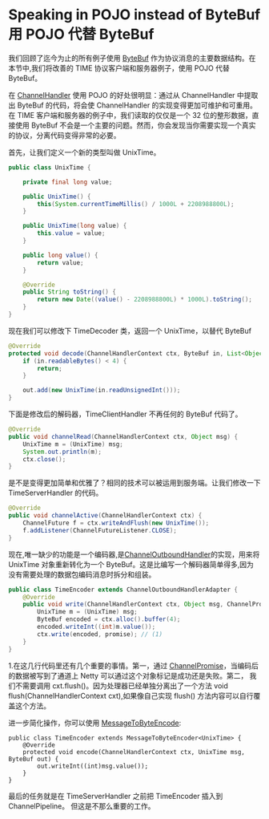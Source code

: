 # Speaking in POJO instead of ByteBuf 用 POJO 代替 ByteBuf

我们回顾了迄今为止的所有例子使用 [ByteBuf](http://netty.io/4.0/api/io/netty/buffer/ByteBuf.html) 作为协议消息的主要数据结构。在本节中,我们将改善的 TIME 协议客户端和服务器例子，使用 POJO 代替 ByteBuf。

在 [ChannelHandler](http://netty.io/4.0/api/io/netty/channel/ChannelHandler.html) 使用 POJO 的好处很明显：通过从 ChannelHandler 中提取出 ByteBuf 的代码，将会使 ChannelHandler 的实现变得更加可维护和可重用。在 TIME 客户端和服务器的例子中，我们读取的仅仅是一个 32 位的整形数据，直接使用 ByteBuf 不会是一个主要的问题。然而，你会发现当你需要实现一个真实的协议，分离代码变得非常的必要。

首先，让我们定义一个新的类型叫做 UnixTime。

```java
public class UnixTime {

	private final long value;

	public UnixTime() {
		this(System.currentTimeMillis() / 1000L + 2208988800L);
	}

	public UnixTime(long value) {
		this.value = value;
	}

	public long value() {
		return value;
	}

	@Override
	public String toString() {
		return new Date((value() - 2208988800L) * 1000L).toString();
	}
}
```

现在我们可以修改下 TimeDecoder 类，返回一个 UnixTime，以替代 ByteBuf

```java
@Override
protected void decode(ChannelHandlerContext ctx, ByteBuf in, List<Object> out) {
	if (in.readableBytes() < 4) {
		return;
	}

	out.add(new UnixTime(in.readUnsignedInt()));
}
```

下面是修改后的解码器，TimeClientHandler 不再任何的 ByteBuf 代码了。

```java
@Override
public void channelRead(ChannelHandlerContext ctx, Object msg) {
	UnixTime m = (UnixTime) msg;
	System.out.println(m);
	ctx.close();
}
```

是不是变得更加简单和优雅了？相同的技术可以被运用到服务端。让我们修改一下 TimeServerHandler 的代码。

```java
@Override
public void channelActive(ChannelHandlerContext ctx) {
	ChannelFuture f = ctx.writeAndFlush(new UnixTime());
	f.addListener(ChannelFutureListener.CLOSE);
}
```

现在,唯一缺少的功能是一个编码器,是[ChannelOutboundHandler](http://netty.io/4.0/api/io/netty/channel/ChannelOutboundHandler.html)的实现，用来将 UnixTime 对象重新转化为一个 ByteBuf。这是比编写一个解码器简单得多,因为没有需要处理的数据包编码消息时拆分和组装。

```java
public class TimeEncoder extends ChannelOutboundHandlerAdapter {
	@Override
	public void write(ChannelHandlerContext ctx, Object msg, ChannelPromise promise) {
		UnixTime m = (UnixTime) msg;
		ByteBuf encoded = ctx.alloc().buffer(4);
		encoded.writeInt((int)m.value());
		ctx.write(encoded, promise); // (1)
	}
}
```

1.在这几行代码里还有几个重要的事情。第一，通过 [ChannelPromise](http://netty.io/4.0/api/io/netty/channel/ChannelPromise.html)，当编码后的数据被写到了通道上 Netty 可以通过这个对象标记是成功还是失败。第二， 我们不需要调用 cxt.flush()。因为处理器已经单独分离出了一个方法 void flush(ChannelHandlerContext cxt),如果像自己实现 flush() 方法内容可以自行覆盖这个方法。

进一步简化操作，你可以使用 [MessageToByteEncode](http://netty.io/4.0/api/io/netty/handler/codec/MessageToByteEncoder.html):

    public class TimeEncoder extends MessageToByteEncoder<UnixTime> {
        @Override
        protected void encode(ChannelHandlerContext ctx, UnixTime msg, ByteBuf out) {
            out.writeInt((int)msg.value());
        }
    }

最后的任务就是在 TimeServerHandler 之前把 TimeEncoder 插入到 ChannelPipeline。 但这是不那么重要的工作。
